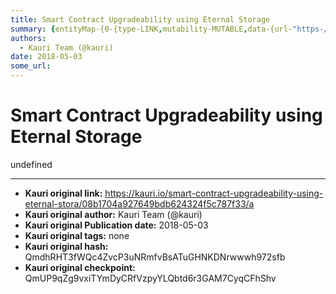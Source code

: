 ```yaml
---
title: Smart Contract Upgradeability using Eternal Storage
summary: {entityMap-{0-{type-LINK,mutability-MUTABLE,data-{url-"https-//blog.zeppelinos.org/zeppelin_os-development-roadmap-part-two/},1-{type-LINK,mutability-MUTABLE,data-{url-"http-//openzeppelin/},2-{type-LINK,mutability-MUTABLE,data-{url-"https-//blog.zeppelin.solutions/proxy-libraries-in-solidity-79fbe4b970fd},3-{type-LINK,mutability-MUTABLE,data-{url-"https-//medium.com/rocket-pool/upgradable-solidity-contract-design-54789205276d},4-{type-LINK,mutability-MUTABLE,data-{url-"https-//windingtree.com/}
authors:
  - Kauri Team (@kauri)
date: 2018-05-03
some_url: 
---
```


# Smart Contract Upgradeability using Eternal Storage


undefined


---

- **Kauri original link:** https://kauri.io/smart-contract-upgradeability-using-eternal-stora/08b1704a927649bdb624324f5c787f33/a
- **Kauri original author:** Kauri Team (@kauri)
- **Kauri original Publication date:** 2018-05-03
- **Kauri original tags:** none
- **Kauri original hash:** QmdhRHT3fWQc4ZvcP3uNRmfvBsATuGHNKDNrwwwh972sfb
- **Kauri original checkpoint:** QmUP9qZg9vxiTYmDyCRfVzpyYLQbtd6r3GAM7CyqCFhShv



